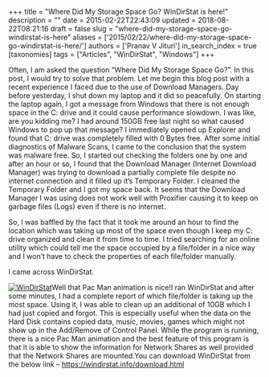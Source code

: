 +++
title = "Where Did My Storage Space Go? WinDirStat is here!"
description = ""
date = 2015-02-22T22:43:09
updated = 2018-08-22T08:21:16
draft = false
slug = "where-did-my-storage-space-go-windirstat-is-here"
aliases = ['2015/02/22/where-did-my-storage-space-go-windirstat-is-here/']
authors = ['Pranav V Jituri']
in_search_index = true
[taxonomies]
tags = ["Articles", "WinDirStat", "Windows"]
+++


Often, I am asked the question “Where Did My Storage Space Go?”. In this post, I
would try to solve that problem. Let me begin this blog post with a recent
experience I faced due to the use of Download Managers. Day before yesterday, I
shut down my laptop and it did so peacefully. On starting the laptop again, I
got a message from Windows that there is not enough space in the C: drive and it
could cause performance slowdown. I was like, are you kidding me? I had around
150GB free last night so what caused Windows to pop up that message? I
immediately opened up Explorer and found that C: drive was completely filled
with 0 Bytes free. After some initial diagnostics of Malware Scans, I came to
the conclusion that the system was malware free. So, I started out checking the
folders one by one and after an hour or so, I found that the Download Manager
(Internet Download Manager) was trying to download a partially complete file
despite no internet connection and it filled up it’s Temporary Folder. I cleaned
the Temporary Folder and I got my space back. It seems that the Download Manager
I was using does not work well with Proxifier causing it to keep on garbage
files (Logs) even if there is no internet.

So, I was baffled by the fact that it took me around an hour to find the
location which was taking up most of the space even though I keep my C: drive
organized and clean it from time to time. I tried searching for an online
utility which could tell me the space occupied by a file/folder in a nice way
and I won’t have to check the properties of each file/folder manually.

I came across WinDirStat.

[![WinDirStat](http://i0.wp.com/omgdebuggingblog.cloudapp.net/wp-content/uploads/2015/02/WinDirStat-1024x547.png?resize=730%2C390)](http://i2.wp.com/omgdebuggingblog.cloudapp.net/wp-content/uploads/2015/02/WinDirStat.png)Well
that Pac Man animation is nice!I ran WinDirStat and after some minutes, I had a
complete report of which file/folder is taking up the most space. Using it, I
was able to clean up an additional of 10GB which I had just copied and forgot.
This is especially useful when the data on the Hard Disk contains copied data,
music, movies, games which might not show up in the Add/Remove of Control Panel.
While the program is running, there is a nice Pac Man animation and the best
feature of this program is that it is able to show the information for Network
Shares as well provided that the Network Shares are mounted.You can download
WinDirStat from the below link –
https://windirstat.info/download.html